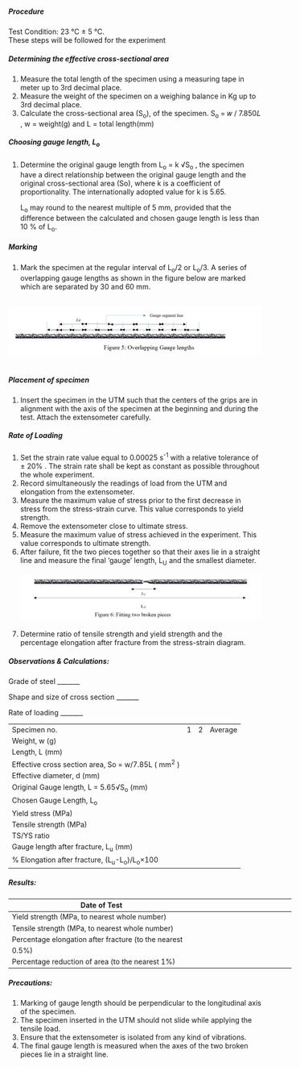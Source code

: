 <h5>Procedure</h5>
Test Condition: 23 °C ± 5 °C.
<br>
These steps will be followed for the experiment<br>
<h5>Determining the effective cross-sectional area</h5>
<ol>
<li>Measure the total length of the specimen using a measuring tape in meter up to 3rd decimal place.</li>
<li>Measure the weight of the specimen on a weighing balance in Kg up to 3rd decimal place.</li>
<li>Calculate the cross-sectional area (S<sub>o</sub>), of the specimen. S<sub>o</sub> = 𝑤 / 7.850𝐿 , w = weight(g) and L = total length(mm)
</li>
</ol>
<h5>Choosing gauge length, L<sub>o</sub></h5>
<ol>
<li>Determine the original gauge length from L<sub>o</sub> = k √S<sub>o</sub> , the specimen have a direct relationship between the original gauge length and the original cross-sectional area (So), where k is a coefficient of proportionality. The internationally adopted value for k is 5.65.

L<sub>o</sub> may round to the nearest multiple of 5 mm, provided that the difference between the calculated and chosen gauge length is less than 10 % of L<sub>o</sub>.</li>
</ol>
<h5>Marking</h5>
<ol><li>
Mark the specimen at the regular interval of L<sub>o</sub>/2 or L<sub>o</sub>/3. A series of overlapping gauge lengths as shown in the figure below are marked which are separated by 30 and 60 mm.
</li></ol>
<br>
<div align="middle"><img src="./webimages/fig5.png"></div>
<br>

<h5>Placement of specimen</h5>
<ol>
<li>Insert the specimen in the UTM such that the centers of the grips are in alignment with the axis of the specimen at the beginning and during the test. Attach the extensometer carefully.</li>
</ol>


<h5>Rate of Loading</h5>

<ol>
<li>Set the strain rate value equal to 0.00025 s<sup>-1</sup> with a relative tolerance of ± 20% . The strain rate shall be kept as constant as possible throughout the whole experiment.</li>
<li>Record simultaneously the readings of load from the UTM and elongation from the extensometer.</li>
<li>Measure the maximum value of stress prior to the first decrease in stress from the stress-strain curve. This value corresponds to yield strength.</li>
<li>Remove the extensometer close to ultimate stress.</li>
<li>Measure the maximum value of stress achieved in the experiment. This value corresponds to ultimate strength.</li>
<li>After failure, fit the two pieces together so that their axes lie in a straight line and measure the final ‘gauge’ length, L<sub>U</sub> and the smallest diameter.</li>
<br>
<div align="middle"><img src="./webimages/fig6.png"></div>

<br>
<li>Determine ratio of tensile strength and yield strength and the percentage elongation after fracture from the stress-strain diagram.</li>
</ol>
<h5> Observations & Calculations:</h5>

Grade of steel _______<br>

Shape and size of cross section _______<br>

Rate of loading _______<br>
<table>
  <tr>
    <td>Specimen no.</td>
    <td>1</td>
    <td>2</td>
    <td>Average</td>
  </tr>
  <tr>
    <td>Weight, w (g)</td>
    <td></td>
    <td></td>
    <td></td>
  </tr>
  <tr>
    <td>Length, L (mm)</td>
    <td></td>
    <td></td>
    <td></td>
  </tr>
  <tr>
    <td>Effective cross section area, So = w/7.85L ( mm<sup>2</sup> )</td>
    <td></td>
    <td></td>
    <td></td>
  </tr>
  <tr>
    <td>Effective diameter, d (mm)</td>
    <td></td>
    <td></td>
    <td></td>
  </tr>
  <tr>
    <td>Original Gauge length, L = 5.65√S<sub>o</sub> (mm)</td> 
    <td></td>
    <td></td>
    <td></td>
  </tr>
  <tr>
    <td>Chosen Gauge Length, L<sub>o</sub></td>
    <td></td>
    <td></td>
    <td></td>
  </tr>
  <tr>
    <td>Yield stress (MPa)</td>
    <td></td>
    <td></td>
    <td></td>
  </tr>
  <tr>
    <td>Tensile strength (MPa)</td>
    <td></td>
    <td></td>
    <td></td>
  </tr>
  <tr>
    <td>TS/YS ratio</td>
    <td></td>
    <td></td>
    <td></td>
  </tr>
  <tr>
    <td>Gauge length after fracture, L<sub>u</sub> (mm)</td>
    <td></td>
    <td></td>
    <td></td>
  </tr>
  <tr>
    <td>% Elongation after fracture, (L<sub>u</sub>-L<sub>o</sub>)/L<sub>o</sub>×100</td>
    <td></td>
    <td></td>
    <td></td>
  </tr>
</table>


<h5> Results:</h5>

<table style="undefined;table-layout: fixed; width: 563px">
<colgroup>
<col style="width: 370px">
<col style="width: 193px">
</colgroup>
<thead>
  <tr>
    <th>Date of Test</th>
    <th></th>
  </tr>
</thead>
<tbody>
  <tr>
    <td>Yield strength (MPa, to nearest whole number)</td>
    <td></td>
  </tr>
  <tr>
    <td>Tensile strength (MPa, to nearest whole number)</td>
    <td></td>
  </tr>
  <tr>
    <td>Percentage elongation after fracture (to the nearest</td>
    <td></td>
  </tr>
  <tr>
    <td>0.5%)</td>
    <td></td>
  </tr>
  <tr>
    <td>Percentage reduction of area (to the nearest 1%)</td>
    <td></td>
  </tr>
</tbody>
</table>

<h5>Precautions:</h5>
<ol>
<li> Marking of gauge length should be perpendicular to the longitudinal axis of the specimen.</li>

<li> The specimen inserted in the UTM should not slide while applying the tensile load.</li>

<li> Ensure that the extensometer is isolated from any kind of vibrations.</li>

<li> The final gauge length is measured when the axes of the two broken pieces lie in a straight line.</li>
</ol>
